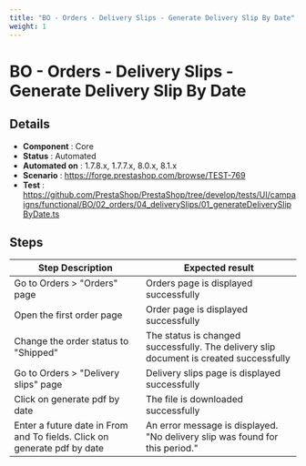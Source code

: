 ```yaml
---
title: "BO - Orders - Delivery Slips - Generate Delivery Slip By Date"
weight: 1
---
```


# BO - Orders - Delivery Slips - Generate Delivery Slip By Date
## Details
* **Component** : Core
* **Status** : Automated
* **Automated on** : 1.7.8.x, 1.7.7.x, 8.0.x, 8.1.x
* **Scenario** : https://forge.prestashop.com/browse/TEST-769
* **Test** : https://github.com/PrestaShop/PrestaShop/tree/develop/tests/UI/campaigns/functional/BO/02_orders/04_deliverySlips/01_generateDeliverySlipByDate.ts

## Steps
| Step Description | Expected result |
| ----- | ----- |
| Go to Orders > "Orders" page | Orders page is displayed successfully |
| Open the first order page | Order page is displayed successfully |
| Change the order status to "Shipped" | The status is changed successfully. The delivery slip document is created successfully |
| Go to Orders > "Delivery slips" page | Delivery slips page is displayed successfully |
| Click on generate pdf by date | The file is downloaded successfully |
| Enter a future date in From and To fields. Click on generate pdf by date | An error message is displayed. "No delivery slip was found for this period." |
